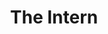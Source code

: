 ---
layout: page
permalink: 2023/the-intern/
sidebar: left
header:
  image_fullwidth: ingenio_header.jpg
title:  "The Intern"
teaser: "​​My comic deals with diversity issues in the tech industry. As a Latina woman, I'm a minority in this industry in terms of race and gender. Even though there have been some improvements in recent years, I still feel a little isolated in my classes and my summer internships. Just to give you a statistic that I learned in a class on minorities in Silicon Valley, Latin women constitute less than 2% of the total population of the tech industry. Although many people know about the diversity problem, it can still be very difficult for someone to see this beyond an unfortunate statistic and to understand what it feels to belong to a minority. It wasn't until I had the experience last summer of being the only Latina at an Amazon office that I understood how important it is to have adequate representation. I hope that portraying my real story as a comic will help other people to understand my experience and that of other minorities in technology and other industries."
show-meta: true
authorname: "Gabriela Cortes"
class: 'ILAC 128: Spanish Literature and Language through Comics'
breadcrumb: true
recommended-by: 'Cristian Felipe Soler'
categories:
    - 2023
    - Persevering
pdf: 'the-intern.pdf'
image:
    thumb: 'the-intern_thumb.jpg'
---